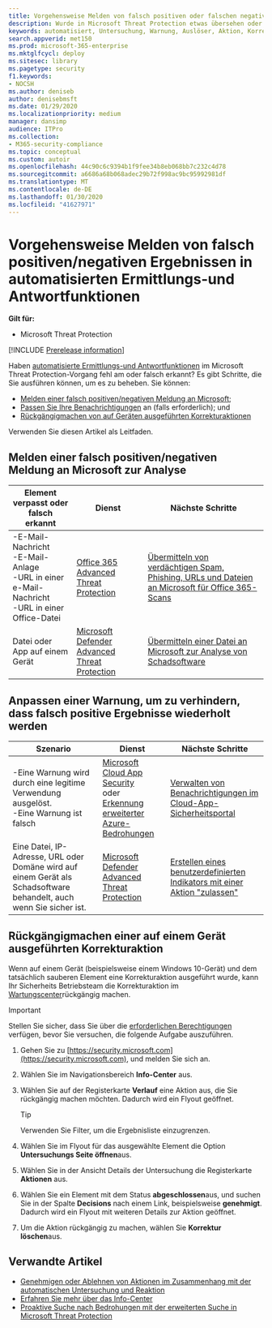 ```yaml
---
title: Vorgehensweise Melden von falsch positiven oder falschen negativen Daten in Air in Microsoft Threat Protection
description: Wurde in Microsoft Threat Protection etwas übersehen oder fälschlicherweise von Air erkannt? Hier erfahren Sie, wie Sie falsch positive Ergebnisse oder falsch negative Informationen zur Analyse an Microsoft übermitteln.
keywords: automatisiert, Untersuchung, Warnung, Auslöser, Aktion, Korrektur, falsch positiv, falsch negativ
search.appverid: met150
ms.prod: microsoft-365-enterprise
ms.mktglfcycl: deploy
ms.sitesec: library
ms.pagetype: security
f1.keywords:
- NOCSH
ms.author: deniseb
author: denisebmsft
ms.date: 01/29/2020
ms.localizationpriority: medium
manager: dansimp
audience: ITPro
ms.collection:
- M365-security-compliance
ms.topic: conceptual
ms.custom: autoir
ms.openlocfilehash: 44c90c6c9394b1f9fee34b8eb068bb7c232c4d78
ms.sourcegitcommit: a6686a68b068adec29b72f998ac9bc95992981df
ms.translationtype: MT
ms.contentlocale: de-DE
ms.lasthandoff: 01/30/2020
ms.locfileid: "41627971"
---
```

# <a name="how-to-report-false-positivesnegatives-in-automated-investigation-and-response-capabilities"></a>Vorgehensweise Melden von falsch positiven/negativen Ergebnissen in automatisierten Ermittlungs-und Antwortfunktionen

**Gilt für:**
- Microsoft Threat Protection

[!INCLUDE [Prerelease information](../includes/prerelease.md)]

Haben [automatisierte Ermittlungs-und Antwortfunktionen](mtp-autoir.md) im Microsoft Threat Protection-Vorgang fehl am oder falsch erkannt? Es gibt Schritte, die Sie ausführen können, um es zu beheben. Sie können:
- [Melden einer falsch positiven/negativen Meldung an Microsoft](#report-a-false-positivenegative-to-microsoft-for-analysis);
- [Passen Sie Ihre Benachrichtigungen](#adjust-an-alert-to-prevent-false-positives-from-recurring) an (falls erforderlich); und 
- [Rückgängigmachen von auf Geräten ausgeführten Korrekturaktionen](#undo-a-remediation-action-that-was-taken-on-a-device) 

Verwenden Sie diesen Artikel als Leitfaden. 

## <a name="report-a-false-positivenegative-to-microsoft-for-analysis"></a>Melden einer falsch positiven/negativen Meldung an Microsoft zur Analyse

|Element verpasst oder falsch erkannt |Dienst  |Nächste Schritte  |
|---------|---------|---------|
|-E-Mail-Nachricht <br/>-E-Mail-Anlage <br/>-URL in einer e-Mail-Nachricht<br/>-URL in einer Office-Datei      |[Office 365 Advanced Threat Protection](https://docs.microsoft.com/microsoft-365/security/office-365-security/office-365-atp)        |[Übermitteln von verdächtigen Spam, Phishing, URLs und Dateien an Microsoft für Office 365-Scans](https://docs.microsoft.com/microsoft-365/security/office-365-security/admin-submission)         |
|Datei oder App auf einem Gerät    |[Microsoft Defender Advanced Threat Protection](https://docs.microsoft.com/windows/security/threat-protection)         |[Übermitteln einer Datei an Microsoft zur Analyse von Schadsoftware](https://www.microsoft.com/wdsi/filesubmission)         |

## <a name="adjust-an-alert-to-prevent-false-positives-from-recurring"></a>Anpassen einer Warnung, um zu verhindern, dass falsch positive Ergebnisse wiederholt werden

|Szenario |Dienst |Nächste Schritte |
|--------|--------|--------|
|-Eine Warnung wird durch eine legitime Verwendung ausgelöst. <br/>-Eine Warnung ist falsch    |[Microsoft Cloud App Security](https://docs.microsoft.com/cloud-app-security)<br/> oder <br/>[Erkennung erweiterter Azure-Bedrohungen](https://docs.microsoft.com/azure/security/fundamentals/threat-detection)         |[Verwalten von Benachrichtigungen im Cloud-App-Sicherheitsportal](https://docs.microsoft.com/cloud-app-security/managing-alerts)         |
|Eine Datei, IP-Adresse, URL oder Domäne wird auf einem Gerät als Schadsoftware behandelt, auch wenn Sie sicher ist.|[Microsoft Defender Advanced Threat Protection](https://docs.microsoft.com/windows/security/threat-protection) |[Erstellen eines benutzerdefinierten Indikators mit einer Aktion "zulassen"](https://docs.microsoft.com/windows/security/threat-protection/microsoft-defender-atp/manage-indicators) |


## <a name="undo-a-remediation-action-that-was-taken-on-a-device"></a>Rückgängigmachen einer auf einem Gerät ausgeführten Korrekturaktion

Wenn auf einem Gerät (beispielsweise einem Windows 10-Gerät) und dem tatsächlich sauberen Element eine Korrekturaktion ausgeführt wurde, kann Ihr Sicherheits Betriebsteam die Korrekturaktion im [Wartungscenter](mtp-action-center.md)rückgängig machen.

> [!IMPORTANT]
> Stellen Sie sicher, dass Sie über die [erforderlichen Berechtigungen](mtp-action-center.md#required-permissions-for-action-center-tasks) verfügen, bevor Sie versuchen, die folgende Aufgabe auszuführen.

1. Gehen Sie zu [https://security.microsoft.com](https://security.microsoft.com), und melden Sie sich an. 

2. Wählen Sie im Navigationsbereich **Info-Center** aus. 

3. Wählen Sie auf der Registerkarte **Verlauf** eine Aktion aus, die Sie rückgängig machen möchten. Dadurch wird ein Flyout geöffnet.<br/>
    > [!TIP]
    > Verwenden Sie Filter, um die Ergebnisliste einzugrenzen. 

4. Wählen Sie im Flyout für das ausgewählte Element die Option **Untersuchungs Seite öffnen**aus.

5. Wählen Sie in der Ansicht Details der Untersuchung die Registerkarte **Aktionen** aus.

6. Wählen Sie ein Element mit dem Status **abgeschlossen**aus, und suchen Sie in der Spalte **Decisions** nach einem Link, beispielsweise **genehmigt**. Dadurch wird ein Flyout mit weiteren Details zur Aktion geöffnet.

7. Um die Aktion rückgängig zu machen, wählen Sie **Korrektur löschen**aus.

## <a name="related-articles"></a>Verwandte Artikel

- [Genehmigen oder Ablehnen von Aktionen im Zusammenhang mit der automatischen Untersuchung und Reaktion](mtp-autoir-actions.md)
- [Erfahren Sie mehr über das Info-Center](mtp-action-center.md)
- [Proaktive Suche nach Bedrohungen mit der erweiterten Suche in Microsoft Threat Protection](advanced-hunting-overview.md)
